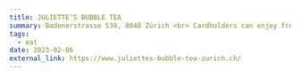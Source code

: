 ```yaml
---
title: JULIETTE’S BUBBLE TEA
summary: Badenerstrasse 530, 8048 Zürich <br> Cardholders can enjoy free small cups to large cups or buy 3 get 1 free milk tea (the two discounts are not superimposed).  
tags:
  - eat
date: 2023-02-06
external_link: https://www.juliettes-bubble-tea-zurich.ch/
---
```

